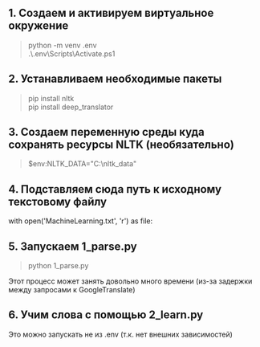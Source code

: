 ## 1. Создаем и активируем виртуальное окружение
> python -m venv .env<br>
> .\\.env\Scripts\Activate.ps1<br>

## 2. Устанавливаем необходимые пакеты
> pip install nltk<br>
> pip install deep_translator<br>

## 3. Создаем переменную среды куда сохранять ресурсы NLTK (необязательно)
> $env:NLTK_DATA="C:\nltk_data"<br>

## 4. Подставляем сюда путь к исходному текстовому файлу
with open('MachineLearning.txt', 'r') as file:

## 5. Запускаем 1_parse.py
> python 1_parse.py<br>

Этот процесс может занять довольно много времени (из-за задержки между запросами к GoogleTranslate)

## 6. Учим слова с помощью 2_learn.py
Это можно запускать не из .env (т.к. нет внешних зависимостей)
